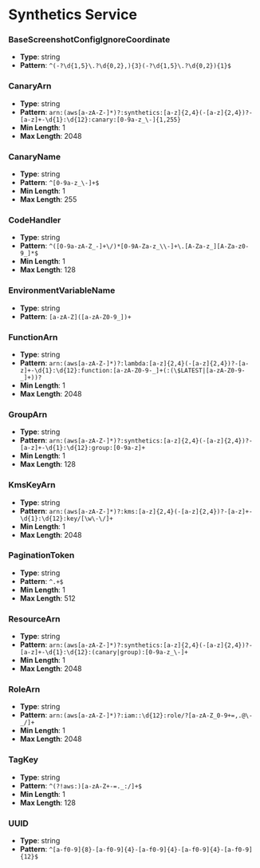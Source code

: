 # Synthetics Service

### BaseScreenshotConfigIgnoreCoordinate
- **Type**: string
- **Pattern**: `^(-?\d{1,5}\.?\d{0,2},){3}(-?\d{1,5}\.?\d{0,2}){1}$`

### CanaryArn
- **Type**: string
- **Pattern**: `arn:(aws[a-zA-Z-]*)?:synthetics:[a-z]{2,4}(-[a-z]{2,4})?-[a-z]+-\d{1}:\d{12}:canary:[0-9a-z_\-]{1,255}`
- **Min Length**: 1
- **Max Length**: 2048

### CanaryName
- **Type**: string
- **Pattern**: `^[0-9a-z_\-]+$`
- **Min Length**: 1
- **Max Length**: 255

### CodeHandler
- **Type**: string
- **Pattern**: `^([0-9a-zA-Z_-]+\/)*[0-9A-Za-z_\\-]+\.[A-Za-z_][A-Za-z0-9_]*$`
- **Min Length**: 1
- **Max Length**: 128

### EnvironmentVariableName
- **Type**: string
- **Pattern**: `[a-zA-Z]([a-zA-Z0-9_])+`

### FunctionArn
- **Type**: string
- **Pattern**: `arn:(aws[a-zA-Z-]*)?:lambda:[a-z]{2,4}(-[a-z]{2,4})?-[a-z]+-\d{1}:\d{12}:function:[a-zA-Z0-9-_]+(:(\$LATEST|[a-zA-Z0-9-_]+))?`
- **Min Length**: 1
- **Max Length**: 2048

### GroupArn
- **Type**: string
- **Pattern**: `arn:(aws[a-zA-Z-]*)?:synthetics:[a-z]{2,4}(-[a-z]{2,4})?-[a-z]+-\d{1}:\d{12}:group:[0-9a-z]+`
- **Min Length**: 1
- **Max Length**: 128

### KmsKeyArn
- **Type**: string
- **Pattern**: `arn:(aws[a-zA-Z-]*)?:kms:[a-z]{2,4}(-[a-z]{2,4})?-[a-z]+-\d{1}:\d{12}:key/[\w\-\/]+`
- **Min Length**: 1
- **Max Length**: 2048

### PaginationToken
- **Type**: string
- **Pattern**: `^.+$`
- **Min Length**: 1
- **Max Length**: 512

### ResourceArn
- **Type**: string
- **Pattern**: `arn:(aws[a-zA-Z-]*)?:synthetics:[a-z]{2,4}(-[a-z]{2,4})?-[a-z]+-\d{1}:\d{12}:(canary|group):[0-9a-z_\-]+`
- **Min Length**: 1
- **Max Length**: 2048

### RoleArn
- **Type**: string
- **Pattern**: `arn:(aws[a-zA-Z-]*)?:iam::\d{12}:role/?[a-zA-Z_0-9+=,.@\-_/]+`
- **Min Length**: 1
- **Max Length**: 2048

### TagKey
- **Type**: string
- **Pattern**: `^(?!aws:)[a-zA-Z+-=._:/]+$`
- **Min Length**: 1
- **Max Length**: 128

### UUID
- **Type**: string
- **Pattern**: `^[a-f0-9]{8}-[a-f0-9]{4}-[a-f0-9]{4}-[a-f0-9]{4}-[a-f0-9]{12}$`

